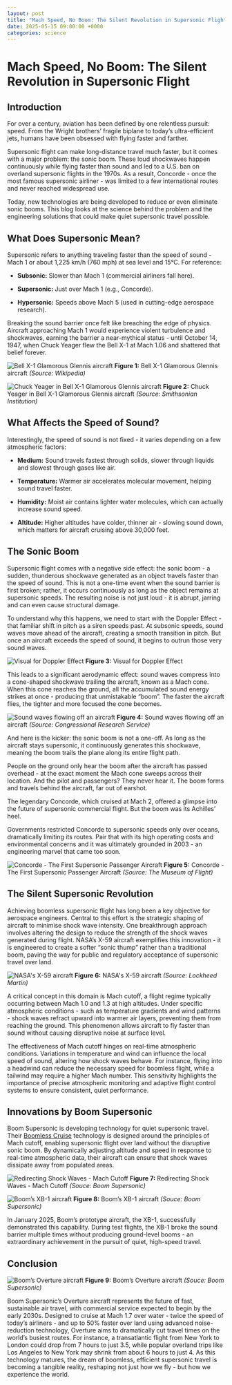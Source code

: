 ```yaml
---
layout: post
title: "Mach Speed, No Boom: The Silent Revolution in Supersonic Flight"
date: 2025-05-15 09:00:00 +0000
categories: science
---
```


# Mach Speed, No Boom: The Silent Revolution in Supersonic Flight

## Introduction

For over a century, aviation has been defined by one relentless pursuit: speed. From the Wright brothers’ fragile biplane to today’s ultra-efficient jets, humans have been obsessed with flying faster and farther.

Supersonic flight can make long-distance travel much faster, but it comes with a major problem: the sonic boom. These loud shockwaves happen continuously while flying faster than sound and led to a U.S. ban on overland supersonic flights in the 1970s. As a result, Concorde - once the most famous supersonic airliner - was limited to a few international routes and never reached widespread use.

Today, new technologies are being developed to reduce or even eliminate sonic booms. This blog looks at the science behind the problem and the engineering solutions that could make quiet supersonic travel possible.

## What Does Supersonic Mean?

Supersonic refers to anything traveling faster than the speed of sound - Mach 1 or about 1,225 km/h (760 mph) at sea level and 15°C. For reference:

* **Subsonic:** Slower than Mach 1 (commercial airliners fall here).

* **Supersonic:** Just over Mach 1 (e.g., Concorde).

* **Hypersonic:** Speeds above Mach 5 (used in cutting-edge aerospace research).

Breaking the sound barrier once felt like breaching the edge of physics. Aircraft approaching Mach 1 would experience violent turbulence and shockwaves, earning the barrier a near-mythical status - until October 14, 1947, when Chuck Yeager flew the Bell X-1 at Mach 1.06 and shattered that belief forever.

![Bell X-1 Glamorous Glennis aircraft](/_posts/boom_supersonic/Figure_1.jpg)
**Figure 1:** Bell X-1 Glamorous Glennis aircraft _(Source: Wikipedia)_

![Chuck Yeager in Bell X-1 Glamorous Glennis aircraft](/boom_supersonic/Figure_2.jpg)
**Figure 2:** Chuck Yeager in Bell X-1 Glamorous Glennis aircraft _(Source: Smithsonian Institution)_

## What Affects the Speed of Sound?

Interestingly, the speed of sound is not fixed - it varies depending on a few atmospheric factors:

* **Medium:** Sound travels fastest through solids, slower through liquids and slowest through gases like air.

* **Temperature:** Warmer air accelerates molecular movement, helping sound travel faster.

* **Humidity:** Moist air contains lighter water molecules, which can actually increase sound speed.

* **Altitude:** Higher altitudes have colder, thinner air - slowing sound down, which matters for aircraft cruising above 30,000 feet.

## The Sonic Boom

Supersonic flight comes with a negative side effect: the sonic boom - a sudden, thunderous shockwave generated as an object travels faster than the speed of sound. This is not a one-time event when the sound barrier is first broken; rather, it occurs continuously as long as the object remains at supersonic speeds. The resulting noise is not just loud - it is abrupt, jarring and can even cause structural damage.

To understand why this happens, we need to start with the Doppler Effect - that familiar shift in pitch as a siren speeds past. At subsonic speeds, sound waves move ahead of the aircraft, creating a smooth transition in pitch. But once an aircraft exceeds the speed of sound, it begins to outrun those very sound waves.

![Visual for Doppler Effect](/boom_supersonic/Figure_3.jpg)
**Figure 3:** Visual for Doppler Effect

This leads to a significant aerodynamic effect: sound waves compress into a cone-shaped shockwave trailing the aircraft, known as a Mach cone. When this cone reaches the ground, all the accumulated sound energy strikes at once - producing that unmistakable “boom”. The faster the aircraft flies, the tighter and more focused the cone becomes.

![Sound waves flowing off an aircraft](/boom_supersonic/Figure_4.jpg)
**Figure 4:** Sound waves flowing off an aircraft _(Source: Congressional Research Service)_

And here is the kicker: the sonic boom is not a one-off. As long as the aircraft stays supersonic, it continuously generates this shockwave, meaning the boom trails the plane along its entire flight path.

People on the ground only hear the boom after the aircraft has passed overhead - at the exact moment the Mach cone sweeps across their location. And the pilot and passengers? They never hear it. The boom forms and travels behind the aircraft, far out of earshot.

The legendary Concorde, which cruised at Mach 2, offered a glimpse into the future of supersonic commercial flight. But the boom was its Achilles’ heel.

Governments restricted Concorde to supersonic speeds only over oceans, dramatically limiting its routes. Pair that with its high operating costs and environmental concerns and it was ultimately grounded in 2003 - an engineering marvel that came too soon.

![Concorde - The First Supersonic Passenger Aircraft](/boom_supersonic/Figure_5.jpg)
**Figure 5:** Concorde - The First Supersonic Passenger Aircraft _(Source: The Museum of Flight)_

## The Silent Supersonic Revolution

Achieving boomless supersonic flight has long been a key objective for aerospace engineers. Central to this effort is the strategic shaping of aircraft to minimise shock wave intensity. One breakthrough approach involves altering the design to reduce the strength of the shock waves generated during flight. NASA’s X-59 aircraft exemplifies this innovation - it is engineered to create a softer “sonic thump” rather than a traditional boom, paving the way for public and regulatory acceptance of supersonic travel over land.

![NASA's X-59 aircraft](/boom_supersonic/Figure_6.jpg)
**Figure 6:** NASA's X-59 aircraft _(Source: Lockheed Martin)_

A critical concept in this domain is Mach cutoff, a flight regime typically occurring between Mach 1.0 and 1.3 at high altitudes. Under specific atmospheric conditions - such as temperature gradients and wind patterns - shock waves refract upward into warmer air layers, preventing them from reaching the ground. This phenomenon allows aircraft to fly faster than sound without causing disruptive noise at surface level.

The effectiveness of Mach cutoff hinges on real-time atmospheric conditions. Variations in temperature and wind can influence the local speed of sound, altering how shock waves behave. For instance, flying into a headwind can reduce the necessary speed for boomless flight, while a tailwind may require a higher Mach number. This sensitivity highlights the importance of precise atmospheric monitoring and adaptive flight control systems to ensure consistent, quiet performance.

## Innovations by Boom Supersonic

Boom Supersonic is developing technology for quiet supersonic travel. Their [Boomless Cruise](https://boomsupersonic.com/boomless-cruise) technology is designed around the principles of Mach cutoff, enabling supersonic flight over land without the disruptive sonic boom. By dynamically adjusting altitude and speed in response to real-time atmospheric data, their aircraft can ensure that shock waves dissipate away from populated areas.

![Redirecting Shock Waves - Mach Cutoff](/boom_supersonic/Figure_7.jpg)
**Figure 7:** Redirecting Shock Waves - Mach Cutoff _(Souce: Boom Supersonic)_

![Boom’s XB-1 aircraft](/boom_supersonic/Figure_8.jpg)
**Figure 8:** Boom’s XB-1 aircraft _(Souce: Boom Supersonic)_

In January 2025, Boom’s prototype aircraft, the XB-1, successfully demonstrated this capability. During test flights, the XB-1 broke the sound barrier multiple times without producing ground-level booms - an extraordinary achievement in the pursuit of quiet, high-speed travel.

## Conclusion

![Boom’s Overture aircraft](/boom_supersonic/Figure_9.jpg)
**Figure 9:** Boom’s Overture aircraft _(Souce: Boom Supersonic)_

Boom Supersonic’s Overture aircraft represents the future of fast, sustainable air travel, with commercial service expected to begin by the early 2030s. Designed to cruise at Mach 1.7 over water - twice the speed of today’s airliners - and up to 50% faster over land using advanced noise-reduction technology, Overture aims to dramatically cut travel times on the world’s busiest routes. For instance, a transatlantic flight from New York to London could drop from 7 hours to just 3.5, while popular overland trips like Los Angeles to New York may shrink from about 6 hours to just 4. As this technology matures, the dream of boomless, efficient supersonic travel is becoming a tangible reality, reshaping not just how we fly - but how we experience the world.